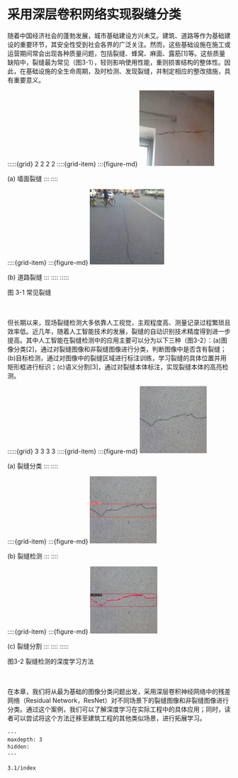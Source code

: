 # 采用深层卷积网络实现裂缝分类

随着中国经济社会的蓬勃发展，城市基础建设方兴未艾。建筑、道路等作为基础建设的重要环节，其安全性受到社会各界的广泛关注。然而，这些基础设施在施工或运营期间常会出现各种质量问题，包括裂缝、蜂窝、麻面、露筋[1]等。这些质量缺陷中，裂缝最为常见（图3-1），轻则影响使用性能，重则损害结构的整体性。因此，在基础设施的全生命周期，及时检测、发现裂缝，并制定相应的整改措施，具有重要意义。

:::::{grid} 2 2 2 2
::::{grid-item}
:::{figure-md}
<img src="../_static/3/3-1-a.png" alt="(a) 墙面裂缝">

(a) 墙面裂缝
:::
::::

::::{grid-item}
:::{figure-md}
<img src="../_static/3/3-1-b.png" alt="(b) 道路裂缝">

(b) 道路裂缝
:::
::::
:::::
<div class="show-mid">图 3-1 常见裂缝</div>
<br>
<br>

但长期以来，现场裂缝检测大多依靠人工视觉，主观程度高、测量记录过程繁琐且效率低。近几年，随着人工智能技术的发展，裂缝的自动识别技术精度得到进一步提高。其中人工智能在裂缝检测中的应用主要可以分为以下三种（图3-2）：(a)图像分类[2]，通过对裂缝图像和非裂缝图像进行分类，判断图像中是否含有裂缝；(b)目标检测，通过对图像中的裂缝区域进行标注训练，学习裂缝的具体位置并用矩形框进行标识；(c)语义分割[3]，通过对裂缝本体标注，实现裂缝本体的高亮检测。

:::::{grid} 3 3 3 3
::::{grid-item}
:::{figure-md}
<img src="../_static/3/3-2-a.png" alt="(a) 裂缝分类">

(a) 裂缝分类
:::
::::

::::{grid-item}
:::{figure-md}
<img src="../_static/3/3-2-b.png" alt="(b) 裂缝检测">

(b) 裂缝检测
:::
::::

::::{grid-item}
:::{figure-md}
<img src="../_static/3/3-2-c.png" alt="(c) 裂缝分割">

(c) 裂缝分割
:::
::::
:::::
<div class="show-mid">图3-2 裂缝检测的深度学习方法</div>
<br>
<br>

在本章，我们将从最为基础的图像分类问题出发，采用深层卷积神经网络中的残差网络（Residual Network，ResNet）对不同场景下的裂缝图像和非裂缝图像进行分类。通过这个案例，我们可以了解深度学习在实际工程中的具体应用；同时，读者可以尝试将这个方法迁移至建筑工程的其他类似场景，进行拓展学习。

```{toctree}
---
maxdepth: 3
hidden:
---

3.1/index
```
